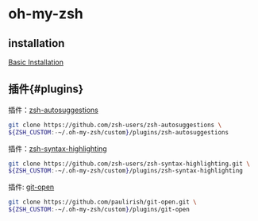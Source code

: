 # oh-my-zsh

## installation

[Basic Installation](https://github.com/ohmyzsh/ohmyzsh?tab=readme-ov-file#basic-installation)

## 插件{#plugins}

插件：[zsh-autosuggestions](https://github.com/zsh-users/zsh-autosuggestions)

```sh
git clone https://github.com/zsh-users/zsh-autosuggestions \
${ZSH_CUSTOM:-~/.oh-my-zsh/custom}/plugins/zsh-autosuggestions
```

插件：[zsh-syntax-highlighting](https://github.com/zsh-users/zsh-syntax-highlighting)

```sh
git clone https://github.com/zsh-users/zsh-syntax-highlighting.git \
${ZSH_CUSTOM:-~/.oh-my-zsh/custom}/plugins/zsh-syntax-highlighting
```

插件: [git-open](https://github.com/paulirish/git-open)

```sh
git clone https://github.com/paulirish/git-open.git \
${ZSH_CUSTOM:-~/.oh-my-zsh/custom}/plugins/git-open
```
